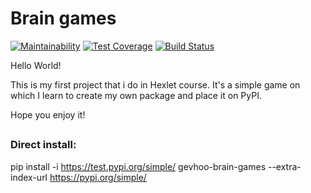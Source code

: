 # Brain games

[![Maintainability](https://api.codeclimate.com/v1/badges/a99a88d28ad37a79dbf6/maintainability)](https://codeclimate.com/github/codeclimate/codeclimate/maintainability)
[![Test Coverage](https://api.codeclimate.com/v1/badges/a99a88d28ad37a79dbf6/test_coverage)](https://codeclimate.com/github/codeclimate/codeclimate/test_coverage)
[![Build Status](https://travis-ci.org/GeVhoo/python-project-lvl1.svg?branch=master)](https://travis-ci.org/GeVhoo/python-project-lvl1)

Hello World!

This is my first project that i do in Hexlet course.
It's a simple game on which I learn to create my own package and place it on PyPI.

Hope you enjoy it!
##

### Direct install:

pip install -i https://test.pypi.org/simple/ gevhoo-brain-games --extra-index-url https://pypi.org/simple/


